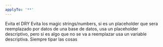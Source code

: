 ```yaml
---
applyTo: '**'
---
```

Evita el DRY
Evita los magic strings/numbers, si es un placeholder que sera reemplazado por datos de una base de datos, usa un placeholder descriptivo, pero si es algo que no se va a reemplazar usa un variable descriptiva.
Siempre tipar las cosas